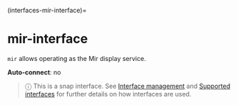 (interfaces-mir-interface)=
# mir-interface

`mir` allows operating as the Mir display service.

**Auto-connect**: no

> ⓘ  This is a snap interface. See [Interface management](/) and [Supported interfaces](/interfaces/index) for further details on how interfaces are used.

